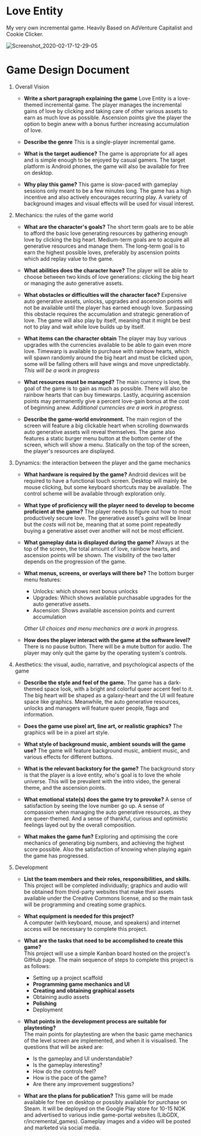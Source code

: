 # Love Entity

My very own incremental game. Heavily Based on AdVenture Capitalist and Cookie Clicker.

![Screenshot_2020-02-17-12-29-05](https://user-images.githubusercontent.com/4059636/74650145-5c561d80-5181-11ea-809e-e5270834dc0d.png)


# Game Design Document

1. Overall Vision
    * **Write a short paragraph explaining the game**
    Love Entity is a love-themed incremental game. The player manages the incremental gains of love by clicking and taking care of other various assets to earn as much love as possible. Ascension points give the player the option to begin anew with a bonus further increasing accumulation of love.
        
    * **Describe the genre**
    This is a single-player incremental game.
    
    * **What is the target audience?**
    The game is appropriate for all ages and is simple enough to be enjoyed by casual gamers. The target platform is Android phones, the game will also be available for free on desktop.
        
    * **Why play this game?**
    This game is slow-paced with gameplay sessions only meant to be a few minutes long. The game has a high incentive and also actively encourages recurring play. A variety of background images and visual effects will be used for visual interest.
    
2. Mechanics: the rules of the game world
    * **What are the character's goals?**
    The short term goals are to be able to afford the basic love generating resources by gathering enough love by clicking the big heart. Medium-term goals are to acquire all generative resources and manage them. The long-term goal is to earn the highest possible loves, preferably by ascension points which add replay value to the game.
        
    * **What abilities does the character have?**
    The player will be able to choose between two kinds of love generations: clicking the big heart or managing the auto generative assets.
    
    * **What obstacles or difficulties will the character face?** 
    Expensive auto generative assets, unlocks, upgrades and ascension points will not be available until the player has earned enough love. Surpassing this obstacle requires the accumulation and strategic generation of love. The game will also play by itself, meaning that it might be best not to play and wait while love builds up by itself.
    
    * **What items can the character obtain**
    The player may buy various upgrades with the currencies available to be able to gain even more love. Timewarp is available to purchase with rainbow hearts, which will spawn randomly around the big heart and must be clicked upon, some will be falling others will have wings and move unpredictably. _This will be a work in progress_
    
    * **What resources must be managed?**
    The main currency is love, the goal of the game is to gain as much as possible. There will also be rainbow hearts that can buy timewarps. Lastly, acquiring ascension points may permanently give a percent love-gain bonus at the cost of beginning anew. _Additional currencies are a work in progress._
    
    * **Describe the game-world environment.**
    The main region of the screen will feature a big clickable heart when scrolling downwards auto generative assets will reveal themselves. The game also features a static burger menu button at the bottom center of the screen, which will show a menu. Statically on the top of the screen, the player's resources are displayed.
    
3. Dynamics: the interaction between the player and the game mechanics
    * **What hardware is required by the game?**
    Android devices will be required to have a functional touch screen. Desktop will mainly be mouse clicking, but some keyboard shortcuts may be available. The control scheme will be available through exploration only.
    
    * **What type of proficiency will the player need to develop to become proficient at the game?**
    The player needs to figure out how to most productively secure love.
    The generative asset's _gains_ will be linear but the _costs_ will not be, meaning that at some point repeatedly buying a generative asset over another will not be most efficient.
    
    * **What gameplay data is displayed during the game?**
    Always at the top of the screen, the total amount of love, rainbow hearts, and ascension points will be shown. The visibility of the two latter depends on the progression of the game.
    
    * **What menus, screens, or overlays will there be?**
    The bottom burger menu features:
        * Unlocks: which shows next bonus unlocks
        * Upgrades: Which shows available purchasable upgrades for the auto generative assets.
        * Ascension: Shows available ascension points and current accumulation

        _Other UI choices and menu mechanics are a work in progress._
    
    * **How does the player interact with the game at the software level?**
    There is no pause button. There will be a mute button for audio. The player may only quit the game by the operating system's controls.
    
4. Aesthetics: the visual, audio, narrative, and psychological aspects of the game
    * **Describe the style and feel of the game.**
    The game has a dark-themed space look, with a bright and colorful queer accent feel to it. The big heart will be shaped as a galaxy-heart and the UI will feature space like graphics. Meanwhile, the auto generative resources, unlocks and managers will feature queer people, flags and information.
    
    * **Does the game use pixel art, line art, or realistic graphics?**
    The graphics will be in a pixel art style.
    
    * **What style of background music, ambient sounds will the game use?**
    The game will feature background music, ambient music, and various effects for different buttons.
        
    * **What is the relevant backstory for the game?**
    The background story is that the player is a love entity, who's goal is to love the whole universe. This will be prevalent with the intro video, the general theme, and the ascension points.
        
    * **What emotional state(s) does the game try to provoke?**
    A sense of satisfaction by seeing the love number go up. A sense of compassion when managing the auto generative resources, as they are queer-themed. And a sense of thankful, curious and optimistic feelings layed out by the overall composition.
        
    * **What makes the game fun?**
    Exploring and optimising the core mechanics of generating big numbers, and achieving the highest score possible. Also the satisfaction of knowing when playing again the game has progressed.
    
5. Development
    
    * **List the team members and their roles, responsibilities, and skills.**    
    This project will be completed individually; graphics and audio will be obtained from third-party websites that make their assets available under the Creative Commons license, and so the main task will be programming and creating some graphics.
    
    * **What equipment is needed for this project?**    
    A computer (with keyboard, mouse, and speakers) and internet access will be necessary to complete this project.
    
    * **What are the tasks that need to be accomplished to create this game?**    
    This project will use a simple Kanban board hosted on the project's GitHub page.
    The main sequence of steps to complete this project is as follows:    
        * Setting up a project scaffold
        * **Programming game mechanics and UI**
        * **Creating and obtaining graphical assets**
        * Obtaining audio assets
        * **Polishing**
        * Deployment

    * **What points in the development process are suitable for playtesting?**    
    The main points for playtesting are when the basic game mechanics of the level screen are implemented, and when it is visualised. The questions that will be asked are: 
        * Is the gameplay and UI understandable?
        * Is the gameplay interesting?
        * How do the controls feel?
        * How is the pace of the game?
        * Are there any improvement suggestions?        
    
    * **What are the plans for publication?**
    This game will be made available for free on desktop or possibly available for purchase on Steam. It will be deployed on the Google Play store for 10-15 NOK and advertised to various indie game-portal websites (LibGDX, r/incremental_games). Gameplay images and a video will be posted and marketed via social media.
